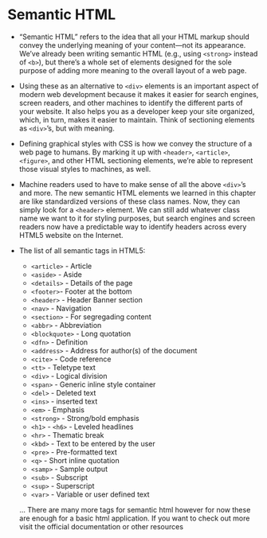 # Semantic HTML

- “Semantic HTML” refers to the idea that all your HTML markup should convey the underlying meaning of your content—not its appearance. We’ve already been writing semantic HTML (e.g., using `<strong>` instead of `<b>`), but there’s a whole set of elements designed for the sole purpose of adding more meaning to the overall layout of a web page.

- Using these as an alternative to `<div>` elements is an important aspect of modern web development because it makes it easier for search engines, screen readers, and other machines to identify the different parts of your website. It also helps you as a developer keep your site organized, which, in turn, makes it easier to maintain. Think of sectioning elements as `<div>`’s, but with meaning.

- Defining graphical styles with CSS is how we convey the structure of a web page to humans. By marking it up with `<header>`, `<article>`, `<figure>`, and other HTML sectioning elements, we’re able to represent those visual styles to machines, as well.

- Machine readers used to have to make sense of all the above `<div>`’s and more. The new semantic HTML elements we learned in this chapter are like standardized versions of these class names. Now, they can simply look for a `<header>` element. We can still add whatever class name we want to it for styling purposes, but search engines and screen readers now have a predictable way to identify headers across every HTML5 website on the Internet.

- The list of all semantic tags in HTML5:
  - `<article>` - Article
  - `<aside>` - Aside 
  - `<details>` - Details of the page
  - `<footer>`- Footer at the bottom
  - `<header>` - Header Banner section
  - `<nav>` - Navigation
  - `<section>` - For segregading content
  - `<abbr>` - Abbreviation
  - `<blockquote>` - Long quotation
  - `<dfn>` - Definition
  - `<address>` - Address for author(s) of the document
  - `<cite>` - Code reference
  - `<tt>` - Teletype text
  - `<div>` - Logical division
  - `<span>` - Generic inline style container
  - `<del>` - Deleted text
  - `<ins>` - inserted text
  - `<em>` - Emphasis
  - `<strong>` - Strong/bold emphasis
  - `<h1>` - `<h6>` - Leveled headlines
  - `<hr>` - Thematic break
  - `<kbd>` - Text to be entered by the user
  - `<pre>` - Pre-formatted text
  - `<q>` - Short inline quotation
  - `<samp>` - Sample output
  - `<sub>` - Subscript
  - `<sup>` - Superscript
  - `<var>` - Variable or user defined text
  
  ... There are many more tags for semantic html however for now these are enough for a basic html application. If you want to check out more visit the official documentation or other resources
  
  
